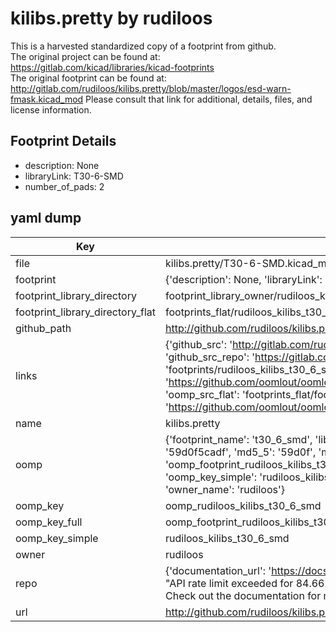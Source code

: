 # kilibs.pretty by rudiloos  
This is a harvested standardized copy of a footprint from github.  
The original project can be found at:  
https://gitlab.com/kicad/libraries/kicad-footprints  
The original footprint can be found at:
http://gitlab.com/rudiloos/kilibs.pretty/blob/master/logos/esd-warn-fmask.kicad_mod
Please consult that link for additional, details, files, and license information.  
## Footprint Details
* description: None  
* libraryLink: T30-6-SMD  
* number_of_pads: 2  
## yaml dump  
| Key | Value |  
| --- | --- |  
| file | kilibs.pretty/T30-6-SMD.kicad_mod |  
| footprint | {'description': None, 'libraryLink': 'T30-6-SMD', 'number_of_pads': 2} |  
| footprint_library_directory | footprint_library_owner/rudiloos_kilibs.pretty |  
| footprint_library_directory_flat | footprints_flat/rudiloos_kilibs_t30_6_smd/working |  
| github_path | http://github.com/rudiloos/kilibs.pretty/blob/master/T30-6-SMD.kicad_mod |  
| links | {'github_src': 'http://gitlab.com/rudiloos/kilibs.pretty/blob/master/logos/esd-warn-fmask.kicad_mod', 'github_src_repo': 'https://gitlab.com/kicad/libraries/kicad-footprints', 'oomp_bot': 'footprints/rudiloos_kilibs_t30_6_smd/working', 'oomp_bot_github': 'https://github.com/oomlout/oomlout_oomp_footprint_bot/tree/main/footprints/rudiloos_kilibs_t30_6_smd/working', 'oomp_src_flat': 'footprints_flat/footprints_flat/rudiloos_kilibs_t30_6_smd/working', 'oomp_src_flat_github': 'https://github.com/oomlout/oomlout_oomp_footprint_src/tree/main/footprints_flat/rudiloos_kilibs_t30_6_smd/working'} |  
| name | kilibs.pretty |  
| oomp | {'footprint_name': 't30_6_smd', 'library_name': 'kilibs', 'md5': '59d0f5cadfc82c773775cfcc11b4ea3d', 'md5_10': '59d0f5cadf', 'md5_5': '59d0f', 'md5_6': '59d0f5', 'oomp_key': 'oomp_rudiloos_kilibs_t30_6_smd', 'oomp_key_extra': 'oomp_footprint_rudiloos_kilibs_t30_6_smd', 'oomp_key_full': 'oomp_footprint_rudiloos_kilibs_t30_6_smd_59d0f5', 'oomp_key_simple': 'rudiloos_kilibs_t30_6_smd', 'original_filename': 'kilibs.pretty/T30-6-SMD.kicad_mod', 'owner_name': 'rudiloos'} |  
| oomp_key | oomp_rudiloos_kilibs_t30_6_smd |  
| oomp_key_full | oomp_footprint_rudiloos_kilibs_t30_6_smd |  
| oomp_key_simple | rudiloos_kilibs_t30_6_smd |  
| owner | rudiloos |  
| repo | {'documentation_url': 'https://docs.github.com/rest/overview/resources-in-the-rest-api#rate-limiting', 'message': "API rate limit exceeded for 84.66.173.59. (But here's the good news: Authenticated requests get a higher rate limit. Check out the documentation for more details.)"} |  
| url | http://github.com/rudiloos/kilibs.pretty |  


